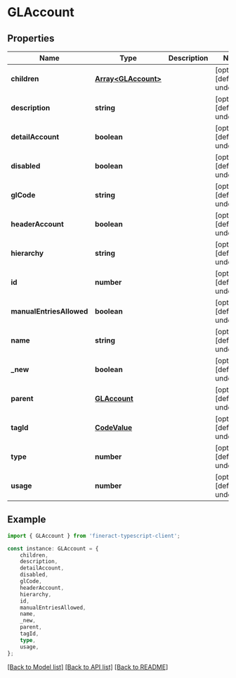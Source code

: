 # GLAccount


## Properties

Name | Type | Description | Notes
------------ | ------------- | ------------- | -------------
**children** | [**Array&lt;GLAccount&gt;**](GLAccount.md) |  | [optional] [default to undefined]
**description** | **string** |  | [optional] [default to undefined]
**detailAccount** | **boolean** |  | [optional] [default to undefined]
**disabled** | **boolean** |  | [optional] [default to undefined]
**glCode** | **string** |  | [optional] [default to undefined]
**headerAccount** | **boolean** |  | [optional] [default to undefined]
**hierarchy** | **string** |  | [optional] [default to undefined]
**id** | **number** |  | [optional] [default to undefined]
**manualEntriesAllowed** | **boolean** |  | [optional] [default to undefined]
**name** | **string** |  | [optional] [default to undefined]
**_new** | **boolean** |  | [optional] [default to undefined]
**parent** | [**GLAccount**](GLAccount.md) |  | [optional] [default to undefined]
**tagId** | [**CodeValue**](CodeValue.md) |  | [optional] [default to undefined]
**type** | **number** |  | [optional] [default to undefined]
**usage** | **number** |  | [optional] [default to undefined]

## Example

```typescript
import { GLAccount } from 'fineract-typescript-client';

const instance: GLAccount = {
    children,
    description,
    detailAccount,
    disabled,
    glCode,
    headerAccount,
    hierarchy,
    id,
    manualEntriesAllowed,
    name,
    _new,
    parent,
    tagId,
    type,
    usage,
};
```

[[Back to Model list]](../README.md#documentation-for-models) [[Back to API list]](../README.md#documentation-for-api-endpoints) [[Back to README]](../README.md)
